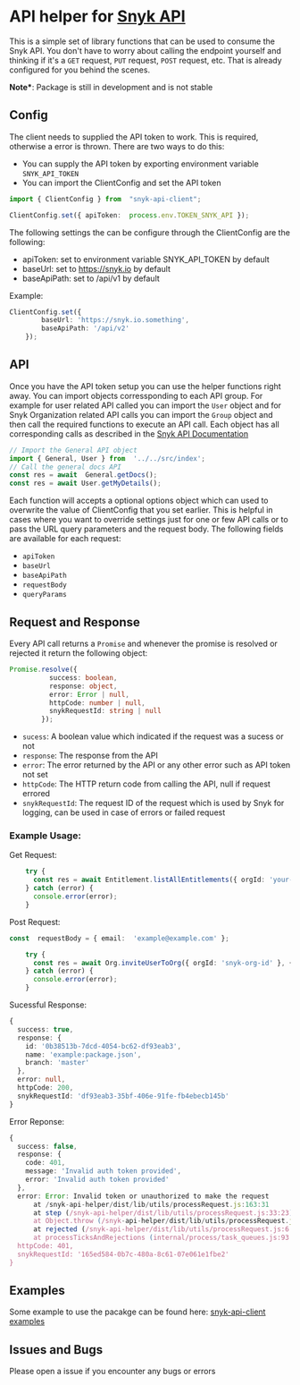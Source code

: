 # API helper for [Snyk API](https://snyk.docs.apiary.io/#reference/users/user-details/get-user-details)
This is a simple set of library functions that can be used to consume the Snyk API. You don't have to worry about calling the endpoint yourself and thinking if it's a `GET` request, `PUT` request, `POST` request, etc. That is already configured for you behind the scenes.

__Note*__: Package is still in development and is not stable


## Config

The client needs to supplied the API token to work. This is required, otherwise a error is thrown. There are two ways to do this:
- You can supply the API token by exporting environment variable `SNYK_API_TOKEN`
- You can import the ClientConfig and set the API token

```ts
import { ClientConfig } from  "snyk-api-client";

ClientConfig.set({ apiToken:  process.env.TOKEN_SNYK_API });
```
The following settings the can be configure through the ClientConfig are the following:

- apiToken: set to environment variable SNYK_API_TOKEN by default
- baseUrl: set to https://snyk.io by default
- baseApiPath: set to /api/v1 by default

Example:
```ts
ClientConfig.set({ 
		baseUrl: 'https://snyk.io.something',
		baseApiPath: '/api/v2'
	});
```

## API

Once you have the API token setup you can use the helper functions right away. You can import objects corressponding to each API group. For example for user related API called you can import the `User` object and for Snyk Organization related API calls you can import the `Group` object and then call the required functions to execute an API call. Each object has all corresponding calls as described in the [Snyk API Documentation](https://snyk.docs.apiary.io/#)

```ts
// Import the General API object
import { General, User } from  '../../src/index';
// Call the general docs API
const res = await  General.getDocs();
const res = await User.getMyDetails();
```

Each function will accepts a optional options object which can used to overwrite the value of ClientConfig that you set earlier. This is helpful in cases where you want to override settings just for one or few API calls or to pass the URL query parameters and the request body. The following fields are available for each request:

- `apiToken`
- `baseUrl`
- `baseApiPath`
- `requestBody`
- `queryParams`

## Request and Response

Every API call returns a `Promise`  and whenever the promise is resolved or rejected it return the following object:

```ts
Promise.resolve({
          success: boolean,
          response: object,
          error: Error | null,
          httpCode: number | null,
          snykRequestId: string | null
        });
```

- `sucess`: A boolean value which indicated if the request was a sucess or not
- `response`: The response from the API
- `error`: The error returned by the API or any other error such as API token not set
- `httpCode`: The HTTP return code from calling the API, null if request errored
- `snykRequestId`: The request ID of the request which is used by Snyk for logging, can be used in case of errors or failed request

### Example Usage:

Get Request:
```ts
    try {
      const res = await Entitlement.listAllEntitlements({ orgId: 'your-snyk-org-id' });
    } catch (error) {
      console.error(error);
    }
```
Post Request:
```ts
const  requestBody = { email:  'example@example.com' };

	try {
      const res = await Org.inviteUserToOrg({ orgId: 'snyk-org-id' }, { requestBody });
    } catch (error) {
      console.error(error);
    }
```
Sucessful Response:

```ts
{
  success: true,
  response: {
    id: '0b38513b-7dcd-4054-bc62-df93eab3',
    name: 'example:package.json',
    branch: 'master'
  },
  error: null,
  httpCode: 200,
  snykRequestId: 'df93eab3-35bf-406e-91fe-fb4ebecb145b'
}
```

Error Reponse:

```ts
{
  success: false,
  response: {
    code: 401,
    message: 'Invalid auth token provided',
    error: 'Invalid auth token provided'
  },
  error: Error: Invalid token or unauthorized to make the request
      at /snyk-api-helper/dist/lib/utils/processRequest.js:163:31
      at step (/snyk-api-helper/dist/lib/utils/processRequest.js:33:23)
      at Object.throw (/snyk-api-helper/dist/lib/utils/processRequest.js:14:53)
      at rejected (/snyk-api-helper/dist/lib/utils/processRequest.js:6:65)
      at processTicksAndRejections (internal/process/task_queues.js:93:5),
  httpCode: 401,
  snykRequestId: '165ed584-0b7c-480a-8c61-07e061e1fbe2'
}
```

## Examples

Some example to use the pacakge can be found here: [snyk-api-client examples](https://github.com/lovebhardwajsnyk/snyk-api-client-examples)


## Issues and Bugs

Please open a issue if you encounter any bugs or errors